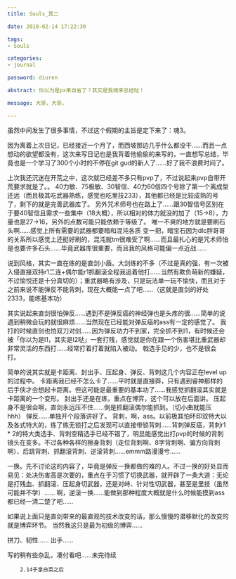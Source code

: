 ```yaml
---
title: Souls_其二

date: 2018-02-14 17:22:30

tags:
- Souls

categories: 
- journal

password: diuren

abstract: 你以为是px来自省了？其实是我魂来总结哒！

message: 大哥，大哥。

---
```

虽然中间发生了很多事情，不过这个假期的主旨是定下来了：魂3。

因为离着上次日记，已经接近一个月了，而西坡那边几乎什么都没干……而且一点想动的欲望都没有，这次来写日记也是我背着他偷偷的来写的，一直想写总结，毕竟也是一个学习了300个小时的不停在git gud的新人了……好了我不浪费时间了。

上次我还沉迷在开荒之中，这次就已经差不多只有pvp了，不过说起来pvp自带开荒要求就是了。。
40力敏、75极敏、30智信、40力60信四个号除了第一个离成型还远（而且极其吃武器熟练，感觉也吃里技233），其他都已经是比较成熟的号了，剩下的就是完善武器库了。
另外咒术师号也在路上了……跟30智信号区别在于要40智信且需求一些集中（18大概），所以相对的体力就没的加了（15->8），力量也是27->16，另外的点数可能只能依赖于等级了。
唯一不爽的地方就是要刷石头啊……感觉上所有需要的武器都要暗和混沌各质
变一把，暗宝石因为dlc胖哥哥的关系所以感觉上还挺好刷的，混沌就tm很难受了啊……而且最扎心的是咒术师怕是也要许多石头……毕竟武器库很重要，而且我的风格可能偏一点近战……

说到风格，其实一直在练的是直剑小盾。大剑练的不多（不过是真的强，有一次被入侵直接双持r1二连+偶尔能r1抓翻滚全程我追着他打……当然有欺负萌新的嫌疑，不过愉悦还是十分真切的）；重武器略有涉及，只是玩法单一玩不愉快，而且对于之前来说不能弹反不能背刺，现在大概能一点了吧……（这就是直剑的好处2333，能练基本功）

其实说起来直剑很怕弹反……遇到不是弹反癌的神经弹也是头疼的很……简单的说遇到稍微会玩的就很麻烦……当然现在已经能对弹反癌的ass有一定的感觉了。
我打的时候直剑也怕双刀对剑……因为弹反功力不到家，完全抓不到l1，有时候还会被「你以为是l1，其实是l2哒」一套打残，感觉就是你在跟一个伤害堪比重武器却非常灵活的东西打……经常打着打着就陷入被动。
戟选手见的少，也不是很会打。

简单的说其实就是卡距离、封出手、压起身、弹反、背刺这几个内容正在level up的过程中。
卡距离我已经不怎么卡了……平时就是直接莽，只有遇到睿神那样的后手侠才会想起卡距离。但这可能是最重要的基本功了……我感觉抓翻滚其实就是卡距离的一个变形。
封出手还是在练，重点在博弈，这个可以放在后面讲。
压起身不是很会啊，直剑永远压不住……倒是抓翻滚偶尔能抓到。（切小曲就能压hhh）
弹反……单独开个段落讲好了。
背刺，啊，ass。以前极其怕环印双特大以及各式特大的，练了练无锁打之后发现可以直接带锁背刺……背刺弹反癌，背刺r1 * 2的特大类选手、背刺空精选手已经不错了，明显能感觉出打pvp的时候的背刺镜头在变多。不过各种各样的擦身背刺（走位背刺啊、8字背刺啊、骗方向背刺啊）、后跳背刺、抓翻滚背刺、逆滚背刺……emmm路漫漫兮……

一换。先不讨论这的内容了，毕竟是弹反一换都做的难的人。不过一换的好处显而易见：处决伤害高是次要的，重点在于习惯了切换武器，就开辟了一条大道：无论是打残血、抓翻滚、压起身切武器，还是对峙、针对性切武器，甚至是里技（虽然可能并不学）……
啊，逆滚一换……能做到那种程度大概就是什么时候能摸到ass都已经一清二楚了吧……

如果说上面只是直剑带来的最直观的技术改变的话，那么慢慢的潜移默化的改变的就是博弈环节。
当然我这只是最为初级的博弈……

拼刀、韧性……
出手……

写的稍有些杂乱，凑付看吧……未完待续

		2.14于拿白菜之后